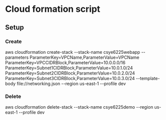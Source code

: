 # Cloud formation script

## Setup

### Create
aws cloudformation create-stack   --stack-name csye6225webapp   --parameters ParameterKey=VPCName,ParameterValue=VPCName    ParameterKey=VPCCIDRBlock,ParameterValue=10.0.0.0/16   ParameterKey=Subnet1CIDRBlock,ParameterValue=10.0.1.0/24   ParameterKey=Subnet2CIDRBlock,ParameterValue=10.0.2.0/24   ParameterKey=Subnet3CIDRBlock,ParameterValue=10.0.3.0/24   --template-body file://networking.json --region us-east-1 --profile dev

### Delete
aws cloudformation delete-stack --stack-name csye6225demo --region us-east-1 --profile dev
